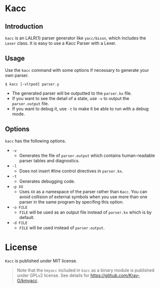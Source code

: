 # Kacc

## Introduction

`kacc` is an LALR(1) parser generator like `yacc/bison`, which includes the `Lexer` class.
It is easy to use a Kacc Parser with a Lexer.

## Usage

Use the `kacc` command with some options if necessary to generate your own parser.

```
$ kacc [-vltpod] parser.y
```

* The generated parser will be outputted to the `parser.kx` file.
* If you want to see the detail of a state, use `-v` to output the `parser.output` file.
* If you want to debug it, use `-t` to make it be able to run with a debug mode.

## Options

`kacc` has the following options.

* `-v`
  * Generates the file of `parser.output` which contains human-readable
    parser tables and diagnostics.
* `-l`
  * Does not insert #line control directives in `parser.kx`.
* `-t`
  * Generates debugging code.
* `-p XX`
  * Uses `XX` as a namespace of the parser rather than `Kacc`.
    You can avoid collision of external symbols when you use more than one
    parser in the same program by specifing this option.
* `-o FILE`
  * `FILE` will be used as an output file instead of `parser.kx` which is
    by default.
* `-d FILE`
  * `FILE` will be used instead of `parser.output`.

# License

`Kacc` is published under MIT license.

> Note that the `kmyacc` included in `kacc` as a binary module is published
> under GPLv2 license. See details for https://github.com/Kray-G/kmyacc.
